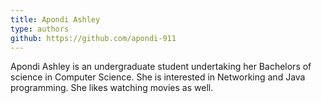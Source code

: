 ```yaml
---
title: Apondi Ashley
type: authors
github: https://github.com/apondi-911
---
```

Apondi Ashley is an undergraduate student undertaking her Bachelors of science in Computer Science. She is interested in Networking and Java programming. She likes watching movies as well.

